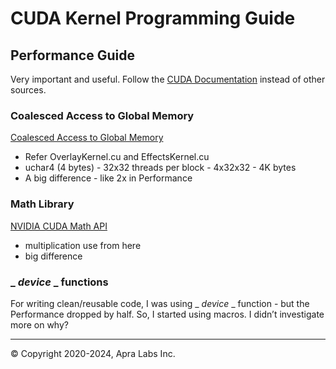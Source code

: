 # CUDA Kernel Programming Guide

## Performance Guide
Very important and useful. Follow the [CUDA Documentation](https://docs.nvidia.com/cuda/cuda-c-best-practices-guide/index.html) instead of other sources.

### Coalesced Access to Global Memory
[Coalesced Access to Global Memory](https://docs.nvidia.com/cuda/cuda-c-best-practices-guide/index.html#coalesced-access-to-global-memory)
- Refer OverlayKernel.cu and EffectsKernel.cu
- uchar4 (4 bytes) - 32x32 threads per block - 4x32x32 - 4K bytes
- A big difference - like 2x in Performance

### Math Library
[NVIDIA CUDA Math API](https://docs.nvidia.com/cuda/cuda-math-api/index.html)
- multiplication use from here
- big difference

### _ _device_ _ functions
For writing clean/reusable code, I was using _ _device_ _ function - but the Performance dropped by half. So, I started using macros. I didn’t investigate more on why?

---

© Copyright 2020-2024, Apra Labs Inc.

